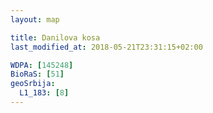 ```yaml
---
layout: map

title: Danilova kosa
last_modified_at: 2018-05-21T23:31:15+02:00

WDPA: [145248]
BioRaS: [51]
geoSrbija:
  L1_183: [8]
---
```

